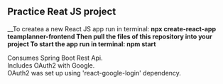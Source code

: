 ## Practice Reat JS project

__To createa a new React JS app run in terminal: __npx create-react-app teamplanner-frontend 
Then pull the files of this repository into your project
To start the app run in terminal: npm start__

Consumes Spring Boot Rest Api.  
Includes OAuth2 with Google.  
OAuth2 was set up using 'react-google-login' dependency.
